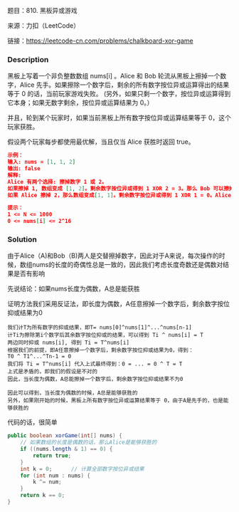 题目：810. 黑板异或游戏

来源：力扣（LeetCode）

链接：https://leetcode-cn.com/problems/chalkboard-xor-game


### Description

黑板上写着一个非负整数数组 nums[i] 。Alice 和 Bob 轮流从黑板上擦掉一个数字，Alice 先手。如果擦除一个数字后，剩余的所有数字按位异或运算得出的结果等于 0 的话，当前玩家游戏失败。 (另外，如果只剩一个数字，按位异或运算得到它本身；如果无数字剩余，按位异或运算结果为 0。）

并且，轮到某个玩家时，如果当前黑板上所有数字按位异或运算结果等于 0，这个玩家获胜。

假设两个玩家每步都使用最优解，当且仅当 Alice 获胜时返回 true。

```json
示例：
输入: nums = [1, 1, 2]
输出: false
解释: 
Alice 有两个选择: 擦掉数字 1 或 2。
如果擦掉 1, 数组变成 [1, 2]。剩余数字按位异或得到 1 XOR 2 = 3。那么 Bob 可以擦掉任意数字，因为 Alice 会成为擦掉最后一个数字的人，她总是会输。
如果 Alice 擦掉 2，那么数组变成[1, 1]。剩余数字按位异或得到 1 XOR 1 = 0。Alice 仍然会输掉游戏。

提示：
1 <= N <= 1000
0 <= nums[i] <= 2^16
```

### Solution

由于Alice（A)和Bob（B)两人是交替擦掉数字，因此对于A来说，每次操作的时候，数组nums的长度的奇偶性总是一致的，因此我们考虑长度奇数还是偶数对结果是否有影响

先说结论：如果nums长度为偶数，A总是能获胜

证明方法我们采用反证法，即长度为偶数，A任意擦掉一个数字后，剩余数字按位抑或结果为0

```shell
我们计T为所有数字的抑或结果，即T= nums[0]^nums[1]^...^nums[n-1]
计Ti为擦除第i个数字后其余数字按位抑或的结果，可以得到 Ti ^ nums[i] = T
两边同时抑或 nums[i], 得到 Ti = T^nums[i]
根据我们的前提，即A任意擦掉一个数字后，剩余数字按位抑或结果为0，得到：
T0 ^ T1^...^Tn-1 = 0
我们将 Ti = T^nums[i] 代入上式最终得到：0 = ... = 0 ^ T = T
上式是矛盾的，即我们的假设是不对的
因此，当长度为偶数，A总能擦掉一个数字后，剩余数字按位抑或结果不为0

因此可以得到，当长度为偶数的时候，A总是能够获胜的
另外，如果刚开始的时候，黑板上所有数字按位异或运算结果等于 0，由于A是先手的，也是能够获胜的
```

代码的话，很简单

```java
public boolean xorGame(int[] nums) {
    // 如果数组的长度是偶数的话，那么Alice是能够获胜的
    if ((nums.length & 1) == 0) {       
        return true;
    }
    int k = 0;      // 计算全部数字按位异或结果
    for (int num : nums) {
        k ^= num;
    }
    return k == 0;
}
```









